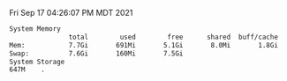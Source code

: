 Fri Sep 17 04:26:07 PM MDT 2021
```bash
System Memory
               total        used        free      shared  buff/cache   available
Mem:           7.7Gi       691Mi       5.1Gi       8.0Mi       1.8Gi       6.7Gi
Swap:          7.6Gi       160Mi       7.5Gi
System Storage
647M	.
```
```bash
